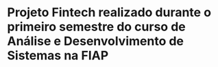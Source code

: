 # Projeto Fintech realizado durante o primeiro semestre do curso de Análise e Desenvolvimento de Sistemas na FIAP
